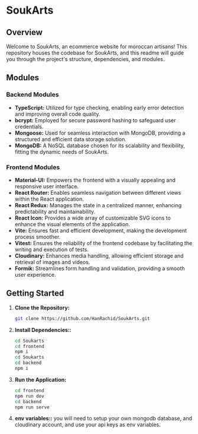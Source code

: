 # SoukArts

## Overview

Welcome to SoukArts, an ecommerce website for moroccan artisans! This repository houses the codebase for SoukArts, and this readme will guide you through the project's structure, dependencies, and modules.

## Modules

### Backend Modules

- **TypeScript:** Utilized for type checking, enabling early error detection and improving overall code quality.
- **bcrypt:** Employed for secure password hashing to safeguard user credentials.
- **Mongoose:** Used for seamless interaction with MongoDB, providing a structured and efficient data storage solution.
- **MongoDB:** A NoSQL database chosen for its scalability and flexibility, fitting the dynamic needs of SoukArts.

### Frontend Modules

- **Material-UI:** Empowers the frontend with a visually appealing and responsive user interface.
- **React Router:** Enables seamless navigation between different views within the React application.
- **React Redux:** Manages the state in a centralized manner, enhancing predictability and maintainability.
- **React Icon:** Provides a wide array of customizable SVG icons to enhance the visual elements of the application.
- **Vite:** Ensures fast and efficient development, making the development process smoother.
- **Vitest:** Ensures the reliability of the frontend codebase by facilitating the writing and execution of tests.
- **Cloudinary:** Enhances media handling, allowing efficient storage and retrieval of images and videos.
- **Formik:** Streamlines form handling and validation, providing a smooth user experience.

## Getting Started

1. **Clone the Repository:**

   ```bash
   git clone https://github.com/HanRachid/SoukArts.git
   ```

2. **Install Dependencies::**

   ```bash
   cd Soukarts
   cd frontend
   npm i
   cd Soukarts
   cd backend
   npm i
   ```

3. **Run the Application:**
   ```bash
   cd frontend
   npm run dev
   cd backend
   npm run serve
   ```
4. **env variables::**
   you will need to setup your own mongodb database, and cloudinary account, and use your api keys as env variables.
